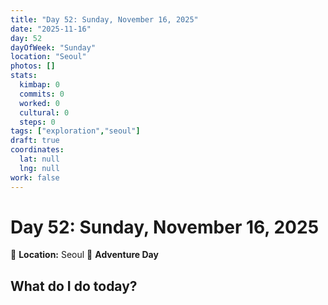 ```yaml
---
title: "Day 52: Sunday, November 16, 2025"
date: "2025-11-16"
day: 52
dayOfWeek: "Sunday"
location: "Seoul"
photos: []
stats:
  kimbap: 0
  commits: 0
  worked: 0
  cultural: 0
  steps: 0
tags: ["exploration","seoul"]
draft: true
coordinates:
  lat: null
  lng: null
work: false
---
```

# Day 52: Sunday, November 16, 2025

📍 **Location:** Seoul
🎒 **Adventure Day**

## What do I do today?


